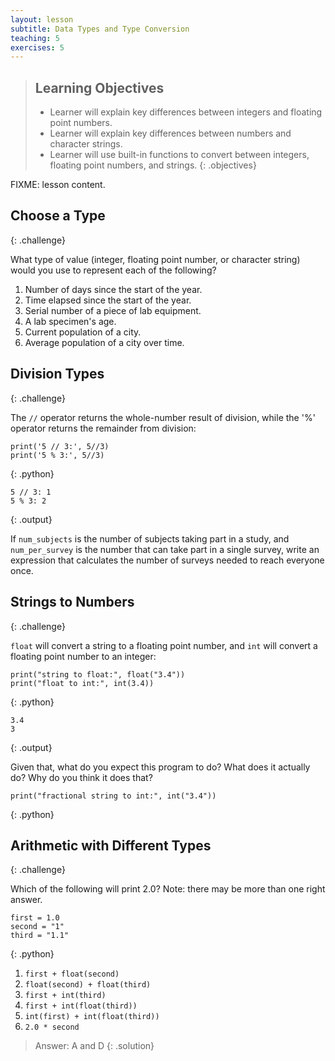 ```yaml
---
layout: lesson
subtitle: Data Types and Type Conversion
teaching: 5
exercises: 5
---
```

> ## Learning Objectives
>
> * Learner will explain key differences between integers and floating point numbers.
> * Learner will explain key differences between numbers and character strings.
> * Learner will use built-in functions to convert between integers, floating point numbers, and strings.
{: .objectives}

FIXME: lesson content.

## Choose a Type
{: .challenge}

What type of value (integer, floating point number, or character string)
would you use to represent each of the following?

1. Number of days since the start of the year.
2. Time elapsed since the start of the year.
3. Serial number of a piece of lab equipment.
4. A lab specimen's age.
5. Current population of a city.
6. Average population of a city over time.

## Division Types
{: .challenge}

The `//` operator returns the whole-number result of division,
while the '%' operator returns the remainder from division:

~~~
print('5 // 3:', 5//3)
print('5 % 3:', 5//3)
~~~
{: .python}

~~~
5 // 3: 1
5 % 3: 2
~~~
{: .output}

If `num_subjects` is the number of subjects taking part in a study,
and `num_per_survey` is the number that can take part in a single survey,
write an expression that calculates the number of surveys needed
to reach everyone once.

## Strings to Numbers
{: .challenge}

`float` will convert a string to a floating point number,
and `int` will convert a floating point number to an integer:

~~~
print("string to float:", float("3.4"))
print("float to int:", int(3.4))
~~~
{: .python}

~~~
3.4
3
~~~
{: .output}

Given that,
what do you expect this program to do?
What does it actually do?
Why do you think it does that?

~~~
print("fractional string to int:", int("3.4"))
~~~
{: .python}

## Arithmetic with Different Types
{: .challenge}

Which of the following will print 2.0?
Note: there may be more than one right answer.

~~~
first = 1.0
second = "1"
third = "1.1"
~~~
{: .python}

1. `first + float(second)`
2. `float(second) + float(third)`
3. `first + int(third)`
4. `first + int(float(third))`
5. `int(first) + int(float(third))`
6. `2.0 * second`

> Answer: A and D
{: .solution}
